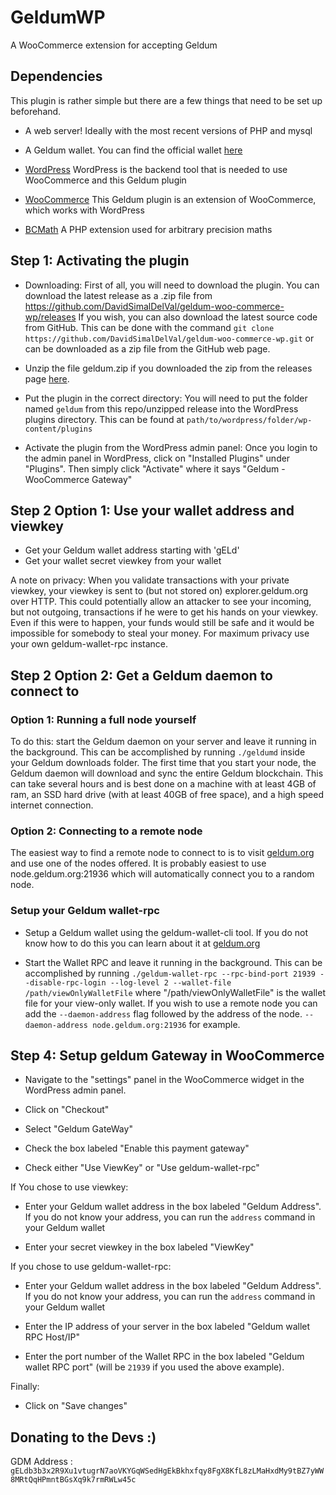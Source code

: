 # GeldumWP
A WooCommerce extension for accepting Geldum

## Dependencies
This plugin is rather simple but there are a few things that need to be set up beforehand.

* A web server! Ideally with the most recent versions of PHP and mysql

* A Geldum wallet. You can find the official wallet [here](https://getgeldum.org/downloads/)

* [WordPress](https://wordpress.org)
WordPress is the backend tool that is needed to use WooCommerce and this Geldum plugin

* [WooCommerce](https://woocommerce.com)
This Geldum plugin is an extension of WooCommerce, which works with WordPress

* [BCMath](http://php.net/manual/en/book.bc.php)
A PHP extension used for arbitrary precision maths

## Step 1: Activating the plugin
* Downloading: First of all, you will need to download the plugin. You can download the latest release as a .zip file from https://github.com/DavidSimalDelVal/geldum-woo-commerce-wp/releases If you wish, you can also download the latest source code from GitHub. This can be done with the command `git clone https://github.com/DavidSimalDelVal/geldum-woo-commerce-wp.git` or can be downloaded as a zip file from the GitHub web page.

* Unzip the file geldum.zip if you downloaded the zip from the releases page [here](https://github.com/DavidSimalDelVal/geldum-woo-commerce-wp/releases).

* Put the plugin in the correct directory: You will need to put the folder named `geldum` from this repo/unzipped release into the WordPress plugins directory. This can be found at `path/to/wordpress/folder/wp-content/plugins`

* Activate the plugin from the WordPress admin panel: Once you login to the admin panel in WordPress, click on "Installed Plugins" under "Plugins". Then simply click "Activate" where it says "Geldum - WooCommerce Gateway"

## Step 2 Option 1: Use your wallet address and viewkey

* Get your Geldum wallet address starting with 'gELd'
* Get your wallet secret viewkey from your wallet

A note on privacy: When you validate transactions with your private viewkey, your viewkey is sent to (but not stored on) explorer.geldum.org over HTTP. This could potentially allow an attacker to see your incoming, but not outgoing, transactions if he were to get his hands on your viewkey. Even if this were to happen, your funds would still be safe and it would be impossible for somebody to steal your money. For maximum privacy use your own geldum-wallet-rpc instance.

## Step 2 Option 2: Get a Geldum daemon to connect to

### Option 1: Running a full node yourself

To do this: start the Geldum daemon on your server and leave it running in the background. This can be accomplished by running `./geldumd` inside your Geldum downloads folder. The first time that you start your node, the Geldum daemon will download and sync the entire Geldum blockchain. This can take several hours and is best done on a machine with at least 4GB of ram, an SSD hard drive (with at least 40GB of free space), and a high speed internet connection.

### Option 2: Connecting to a remote node
The easiest way to find a remote node to connect to is to visit [geldum.org](https://geldum.org/geldumsphere/) and use one of the nodes offered. It is probably easiest to use node.geldum.org:21936 which will automatically connect you to a random node.

### Setup your Geldum wallet-rpc

* Setup a Geldum wallet using the geldum-wallet-cli tool. If you do not know how to do this you can learn about it at [geldum.org](http://geldum.org/resources/user-guides/geldum-wallet-cli.html)

* Start the Wallet RPC and leave it running in the background. This can be accomplished by running `./geldum-wallet-rpc --rpc-bind-port 21939 --disable-rpc-login --log-level 2 --wallet-file /path/viewOnlyWalletFile` where "/path/viewOnlyWalletFile" is the wallet file for your view-only wallet. If you wish to use a remote node you can add the `--daemon-address` flag followed by the address of the node. `--daemon-address node.geldum.org:21936` for example.

## Step 4: Setup geldum Gateway in WooCommerce

* Navigate to the "settings" panel in the WooCommerce widget in the WordPress admin panel.

* Click on "Checkout"

* Select "Geldum GateWay"

* Check the box labeled "Enable this payment gateway"

* Check either "Use ViewKey" or "Use geldum-wallet-rpc"

If You chose to use viewkey:

* Enter your Geldum wallet address in the box labeled "Geldum Address". If you do not know your address, you can run the `address` command in your Geldum wallet

* Enter your secret viewkey in the box labeled "ViewKey"

If you chose to use geldum-wallet-rpc:

* Enter your Geldum wallet address in the box labeled "Geldum Address". If you do not know your address, you can run the `address` command in your Geldum wallet

* Enter the IP address of your server in the box labeled "Geldum wallet RPC Host/IP"

* Enter the port number of the Wallet RPC in the box labeled "Geldum wallet RPC port" (will be `21939` if you used the above example).

Finally:

* Click on "Save changes"

## Donating to the Devs :)
GDM Address : `gELdb3b3x2R9Xu1vtugrN7aoVKYGqWSedHgEkBkhxfqy8FgX8KfL8zLMaHxdMy9tBZ7yWW8MRtQqHPmntBGsXq9k7rmRWLw45c`
